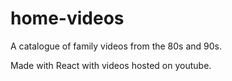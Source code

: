 # home-videos 
A catalogue of family videos from the 80s and 90s. 

Made with React with videos hosted on youtube. 